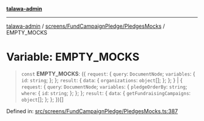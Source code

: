 [**talawa-admin**](../../../../README.md)

***

[talawa-admin](../../../../README.md) / [screens/FundCampaignPledge/PledgesMocks](../README.md) / EMPTY\_MOCKS

# Variable: EMPTY\_MOCKS

> `const` **EMPTY\_MOCKS**: (\{ `request`: \{ `query`: `DocumentNode`; `variables`: \{ `id`: `string`; \}; \}; `result`: \{ `data`: \{ `organizations`: `object`[]; \}; \}; \} \| \{ `request`: \{ `query`: `DocumentNode`; `variables`: \{ `pledgeOrderBy`: `string`; `where`: \{ `id`: `string`; \}; \}; \}; `result`: \{ `data`: \{ `getFundraisingCampaigns`: `object`[]; \}; \}; \})[]

Defined in: [src/screens/FundCampaignPledge/PledgesMocks.ts:387](https://github.com/gautam-divyanshu/talawa-admin/blob/619e831a8e34de2906df3277eb6df8b5309fb2fc/src/screens/FundCampaignPledge/PledgesMocks.ts#L387)
